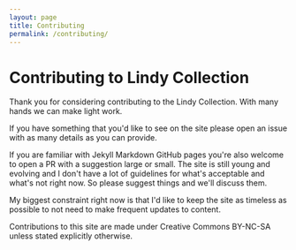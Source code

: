 ```yaml
---
layout: page
title: Contributing
permalink: /contributing/
---
```


# Contributing to Lindy Collection

Thank you for considering contributing to the Lindy Collection. With many hands we can make light work. 

If you have something that you'd like to see on the site please open an issue with as many details as you can provide.

If you are familiar with Jekyll Markdown GitHub pages you're also welcome to open a PR with a suggestion large or small.
The site is still young and evolving and I don't have a lot of guidelines for what's acceptable and what's not right now.
So please suggest things and we'll discuss them.

My biggest constraint right now is that I'd like to keep the site as timeless as possible to not need to make frequent updates to content.

Contributions to this site are made under Creative Commons BY-NC-SA unless stated explicitly otherwise.
